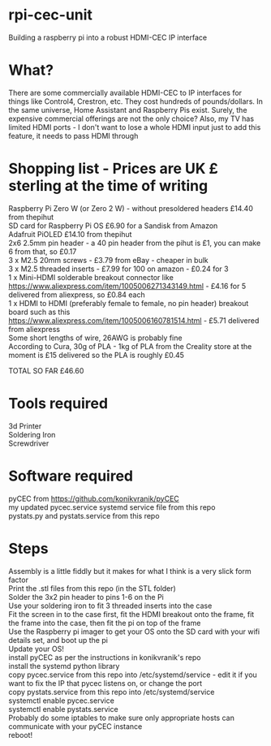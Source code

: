 # rpi-cec-unit
Building a raspberry pi into a robust HDMI-CEC IP interface

# What?
There are some commercially available HDMI-CEC to IP interfaces for things like Control4, Crestron, etc. They cost hundreds of pounds/dollars. In the same universe, Home Assistant and Raspberry Pis exist. Surely, the expensive commercial offerings are not the only choice? Also, my TV has limited HDMI ports - I don't want to lose a whole HDMI input just to add this feature, it needs to pass HDMI through

# Shopping list - Prices are UK £ sterling at the time of writing
Raspberry Pi Zero W (or Zero 2 W) - without presoldered headers £14.40 from thepihut  
SD card for Raspberry Pi OS £6.90 for a Sandisk from Amazon  
Adafruit PiOLED £14.10 from thepihut  
2x6 2.5mm pin header - a 40 pin header from the pihut is £1, you can make 6 from that, so £0.17  
3 x M2.5 20mm screws - £3.79 from eBay - cheaper in bulk  
3 x M2.5 threaded inserts - £7.99 for 100 on amazon - £0.24 for 3  
1 x Mini-HDMI solderable breakout connector like https://www.aliexpress.com/item/1005006271343149.html - £4.16 for 5 delivered from aliexpress, so £0.84 each  
1 x HDMI to HDMI (preferably female to female, no pin header) breakout board such as this https://www.aliexpress.com/item/1005006160781514.html - £5.71 delivered from aliexpress  
Some short lengths of wire, 26AWG is probably fine  
According to Cura, 30g of PLA - 1kg of PLA from the Creality store at the moment is £15 delivered so the PLA is roughly £0.45  
  
TOTAL SO FAR £46.60  

# Tools required
3d Printer  
Soldering Iron  
Screwdriver  

# Software required
pyCEC from https://github.com/konikvranik/pyCEC  
my updated pycec.service systemd service file from this repo  
pystats.py and pystats.service from this repo  

# Steps
Assembly is a little fiddly but it makes for what I think is a very slick form factor  
Print the .stl files from this repo (in the STL folder)  
Solder the 3x2 pin header to pins 1-6 on the Pi  
Use your soldering iron to fit 3 threaded inserts into the case  
Fit the screen in to the case first, fit the HDMI breakout onto the frame, fit the frame into the case, then fit the pi on top of the frame  
Use the Raspberry pi imager to get your OS onto the SD card with your wifi details set, and boot up the pi  
Update your OS!  
install pyCEC as per the instructions in konikvranik's repo  
install the systemd python library  
copy pycec.service from this repo into /etc/systemd/service - edit it if you want to fix the IP that pycec listens on, or change the port  
copy pystats.service from this repo into /etc/systemd/service  
systemctl enable pycec.service  
systemctl enable pystats.service  
Probably do some iptables to make sure only appropriate hosts can communicate with your pyCEC instance  
reboot!  
